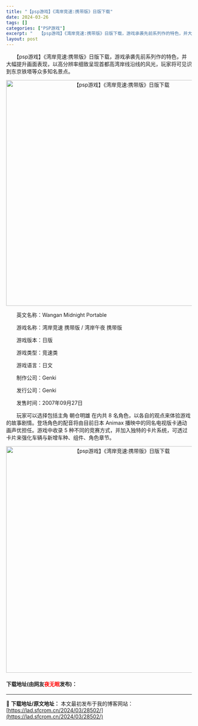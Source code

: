 ```yaml
---
title: "【psp游戏】《湾岸竞速:携带版》日版下载"
date: 2024-03-26
tags: []
categories: ["PSP游戏"]
excerpt: "　　【psp游戏】《湾岸竞速:携带版》日版下载，游戏承袭先前系列作的特色，并大幅提升画面表现，以高分辨率细致呈现首都高湾岸线沿线的风光，玩家将可见识到东京铁塔等众多知名景点。 　　英文名称：Wangan Midnight Portable 　　游戏名称：湾岸竞速 携带版 / 湾岸午夜 携带版 　　游&hellip;"
layout: post
---
```


 <p>　　【psp游戏】《湾岸竞速:携带版》日版下载，游戏承袭先前系列作的特色，并大幅提升画面表现，以高分辨率细致呈现首都高湾岸线沿线的风光，玩家将可见识到东京铁塔等众多知名景点。</p> <p align="center"><img align="" border="0" src="https://lad.sfcrom.cn/wp-content/uploads/2024/03/20240325_6602096a1e410.webp" width="611" alt="【psp游戏】《湾岸竞速:携带版》日版下载" /></p> <p>　　英文名称：Wangan Midnight Portable</p> <p>　　游戏名称：湾岸竞速 携带版 / 湾岸午夜 携带版</p> <p>　　游戏版本：日版</p> <p>　　游戏类型：竞速类</p> <p>　　游戏语言：日文</p> <p>　　制作公司：Genki</p> <p>　　发行公司：Genki</p> <p>　　发售时间：2007年09月27日</p> <p>　　玩家可以选择包括主角 朝仓明雄 在内共 8 名角色，以各自的观点来体验游戏的故事剧情。登场角色的配音将由目前日本 Animax 播映中的同名电视版卡通动画声优担任。游戏中收录 5 种不同的竞赛方式，并加入独特的卡片系统，可透过卡片来强化车辆与新增车种、组件、角色章节。</p> <p align="center"><img align="" border="0" src="https://lad.sfcrom.cn/wp-content/uploads/2024/03/20240325_6602096a75c3a.webp" width="613" alt="【psp游戏】《湾岸竞速:携带版》日版下载" /></p> <p><h4>下载地址(由网友<font color="red">夜无眠</font>发布)：</h4></p> 

---
📖 **下载地址/原文地址：** 本文最初发布于我的博客网站：[https://lad.sfcrom.cn/2024/03/28502/](https://lad.sfcrom.cn/2024/03/28502/)
